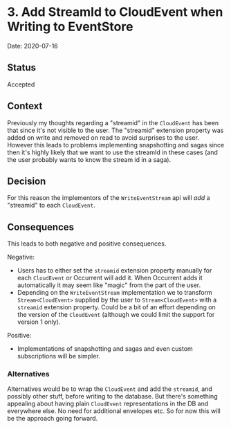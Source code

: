 # 3. Add StreamId to CloudEvent when Writing to EventStore

Date: 2020-07-16

## Status

Accepted

## Context

Previously my thoughts regarding a "streamid" in the `CloudEvent` has been that since it's not visible to the user.
The "streamid" extension property was added on write and removed on read to avoid surprises to the user. 
However this leads to problems implementing snapshotting and sagas since then it's highly likely that we want to use the streamId 
in these cases (and the user probably wants to know the stream id in a saga).

## Decision

For this reason the implementors of the `WriteEventStream` api will _add_ a "streamid" to each `CloudEvent`.   

## Consequences

This leads to both negative and positive consequences.

Negative:
* Users has to either set the `streamid` extension property manually for each `CloudEvent` _or_ Occurrent will add it. 
  When Occurrent adds it automatically it may seem like "magic" from the part of the user.
* Depending on the `WriteEventStream` implementation we to transform `Stream<CloudEvent>` supplied by the user to `Stream<CloudEvent>` with a 
  `streamid` extension property. Could be a bit of an effort depending on the version of the `CloudEvent` (although we could limit the support for version 1 only).

Positive:
* Implementations of snapshotting and sagas and even custom subscriptions will be simpler.

### Alternatives

Alternatives would be to wrap the `CloudEvent` and add the `streamid`, and possibly other stuff, before writing to the database.
But there's something appealing about having plain `CloudEvent` representations in the DB and everywhere else. No need for additional envelopes etc.
So for now this will be the approach going forward.  

